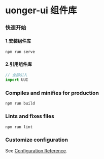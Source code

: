 # uonger-ui 组件库

### 快速开始

#### 1.安装组件库
```bash
npm run serve
```
#### 2.引用组件库

```javascript
// 全部引入
import UUI
```
### Compiles and minifies for production
```
npm run build
```

### Lints and fixes files
```
npm run lint
```

### Customize configuration
See [Configuration Reference](https://cli.vuejs.org/config/).
